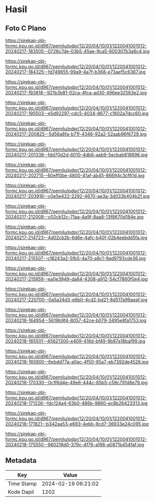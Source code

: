 # Hasil

## Foto C Plano

https://sirekap-obj-formc.kpu.go.id/d967/pemilu/pdpr/12/20/04/10/01/1220041001012-20240217-183505--0726c7de-03b5-45ae-9ca5-600307b3a6c4.jpg

https://sirekap-obj-formc.kpu.go.id/d967/pemilu/pdpr/12/20/04/10/01/1220041001012-20240217-184325--fd749655-99a9-4a7f-b368-e73aef5c6367.jpg

https://sirekap-obj-formc.kpu.go.id/d967/pemilu/pdpr/12/20/04/10/01/1220041001012-20240217-193818--921b3b81-02ca-4fca-ad30-496ee32563e2.jpg

https://sirekap-obj-formc.kpu.go.id/d967/pemilu/pdpr/12/20/04/10/01/1220041001012-20240217-195503--e5d92297-cdc5-4034-8677-c1602a7dcc60.jpg

https://sirekap-obj-formc.kpu.go.id/d967/pemilu/pdpr/12/20/04/10/01/1220041001012-20240217-200825--5d56a8fa-b71f-4346-92a2-52aab96f6729.jpg

https://sirekap-obj-formc.kpu.go.id/d967/pemilu/pdpr/12/20/04/10/01/1220041001012-20240217-201338--fdd70d2d-6010-4db6-aab9-5ecbab818696.jpg

https://sirekap-obj-formc.kpu.go.id/d967/pemilu/pdpr/12/20/04/10/01/1220041001012-20240217-202715--60eff0be-4800-41af-ab45-86694c3cf61d.jpg

https://sirekap-obj-formc.kpu.go.id/d967/pemilu/pdpr/12/20/04/10/01/1220041001012-20240217-203916--c0e5e422-2292-4670-ae3a-3d033b404b2f.jpg

https://sirekap-obj-formc.kpu.go.id/d967/pemilu/pdpr/12/20/04/10/01/1220041001012-20240217-212008--c02cb12c-71aa-4a9f-8aa8-13f8670d184e.jpg

https://sirekap-obj-formc.kpu.go.id/d967/pemilu/pdpr/12/20/04/10/01/1220041001012-20240217-214723--4d02cb2b-6d6e-4afc-b40f-02b4eebdd5fa.jpg

https://sirekap-obj-formc.kpu.go.id/d967/pemilu/pdpr/12/20/04/10/01/1220041001012-20240217-215507--c18243a2-5fb5-4a70-a8c1-9ad9793cde36.jpg

https://sirekap-obj-formc.kpu.go.id/d967/pemilu/pdpr/12/20/04/10/01/1220041001012-20240217-215859--ea0e3949-da84-4308-a912-54cf7860f0e4.jpg

https://sirekap-obj-formc.kpu.go.id/d967/pemilu/pdpr/12/20/04/10/01/1220041001012-20240217-220700--0a5a24d3-e6b0-4cd2-bd21-8d517a99aeaf.jpg

https://sirekap-obj-formc.kpu.go.id/d967/pemilu/pdpr/12/20/04/10/01/1220041001012-20240218-164954--5619b9f4-8057-42ce-b079-3495e8fa1753.jpg

https://sirekap-obj-formc.kpu.go.id/d967/pemilu/pdpr/12/20/04/10/01/1220041001012-20240218-165501--45621300-e409-416d-bf49-9b87a18baf99.jpg

https://sirekap-obj-formc.kpu.go.id/d967/pemilu/pdpr/12/20/04/10/01/1220041001012-20240218-165900--6ebdd77a-a0ac-4f50-95a7-eb7392de4526.jpg

https://sirekap-obj-formc.kpu.go.id/d967/pemilu/pdpr/12/20/04/10/01/1220041001012-20240218-170330--0c1f6d4e-49e6-444c-85b5-c59c791d8e79.jpg

https://sirekap-obj-formc.kpu.go.id/d967/pemilu/pdpr/12/20/04/10/01/1220041001012-20240218-171226--fdc124a4-63b0-486b-9860-ec8b26423313.jpg

https://sirekap-obj-formc.kpu.go.id/d967/pemilu/pdpr/12/20/04/10/01/1220041001012-20240218-171821--b342aa53-e693-4ebb-9cd7-36933e24c095.jpg

https://sirekap-obj-formc.kpu.go.id/d967/pemilu/pdpr/12/20/04/10/01/1220041001012-20240218-175550--960216d0-379c-4f76-a198-a0871b454faf.jpg


## Metadata

| Key        | Value               |
| ---------- | ------------------- |
| Time Stamp | 2024-02-19 06:21:02 |
| Kode Dapil | 1202                |




